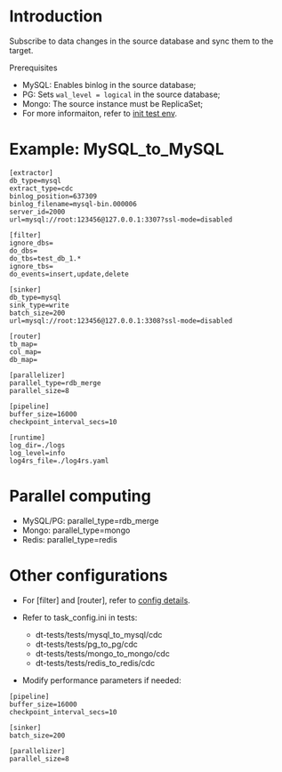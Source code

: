# Introduction

Subscribe to data changes in the source database and sync them to the target.

Prerequisites
- MySQL: Enables binlog in the source database;
- PG: Sets `wal_level = logical` in the source database;
- Mongo: The source instance must be ReplicaSet;
- For more informaiton, refer to [init test env](../../../dt-tests/README.md).

# Example: MySQL_to_MySQL

```
[extractor]
db_type=mysql
extract_type=cdc
binlog_position=637309
binlog_filename=mysql-bin.000006
server_id=2000
url=mysql://root:123456@127.0.0.1:3307?ssl-mode=disabled

[filter]
ignore_dbs=
do_dbs=
do_tbs=test_db_1.*
ignore_tbs=
do_events=insert,update,delete

[sinker]
db_type=mysql
sink_type=write
batch_size=200
url=mysql://root:123456@127.0.0.1:3308?ssl-mode=disabled

[router]
tb_map=
col_map=
db_map=

[parallelizer]
parallel_type=rdb_merge
parallel_size=8

[pipeline]
buffer_size=16000
checkpoint_interval_secs=10

[runtime]
log_dir=./logs
log_level=info
log4rs_file=./log4rs.yaml
```

# Parallel computing

- MySQL/PG: parallel_type=rdb_merge
- Mongo: parallel_type=mongo
- Redis: parallel_type=redis

# Other configurations

- For [filter] and [router], refer to [config details](../config.md).
- Refer to task_config.ini in tests:
    - dt-tests/tests/mysql_to_mysql/cdc
    - dt-tests/tests/pg_to_pg/cdc
    - dt-tests/tests/mongo_to_mongo/cdc
    - dt-tests/tests/redis_to_redis/cdc

- Modify performance parameters if needed:
```
[pipeline]
buffer_size=16000
checkpoint_interval_secs=10

[sinker]
batch_size=200

[parallelizer]
parallel_size=8
```